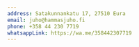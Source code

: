 ```yaml
---
address: Satakunnankatu 17, 27510 Eura
email: juho@hammasjuho.fi
phone: +358 44 230 7719
whatsappLink: https://wa.me/358442307719
---
```

